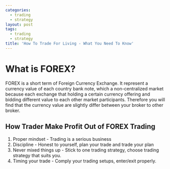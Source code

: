 ```yaml
---
categories:
  - trading
  - strategy
layout: post
tags:
  - trading
  - strategy
title: 'How To Trade For Living - What You Need To Know'
---
```

# What is FOREX?

FOREX is a short term of Foreign Currency Exchange. It represent a currency value of each country bank note, which a non-centralized market because each exchange that holding a certain currency offering and bidding different value to each other market participants. Therefore you will find that the currency value are slightly differ between your broker to other broker.

## How Trader Make Profit Out of FOREX Trading

1. Proper mindset - Trading is a serious business
2. Discipline - Honest to yourself, plan your trade and trade your plan
3. Never mixed things up - Stick to one trading strategy, choose trading strategy that suits you.
4. Timing your trade - Comply your trading setups, enter/exit properly.
